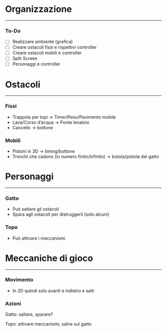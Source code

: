 # Organizzazione

---

### To-Do

- [ ]  Realizzare ambiente (grafica)
- [ ]  Creare ostacoli fissi e rispettivi controller
- [ ]  Creare ostacoli mobili e controller
- [ ]  Split Screen
- [ ]  Personaggi e controller

# Ostacoli

---

### Fissi

- Trappola per topi → Timer/Peso/Pavimento mobile
- Lava/Corso d’acqua → Ponte levatoio
- Cancello → bottone

### Mobili

- Pistoni in 3D → timing/bottone
- Tronchi che cadono (in numero finito/infinito) → botola/pistola del gatto

# Personaggi

---

### Gatto

- Può saltare gli ostacoli
- Spara agli ostacoli per distruggerli (solo alcuni)

### Topo

- Può attivare i meccanismi

# Meccaniche di gioco

---

### Movimento

- In 2D quindi solo avanti e indietro e salti

### Azioni

Gatto: saltare, sparare?

Topo: attivare meccanismi, salire sul gatto